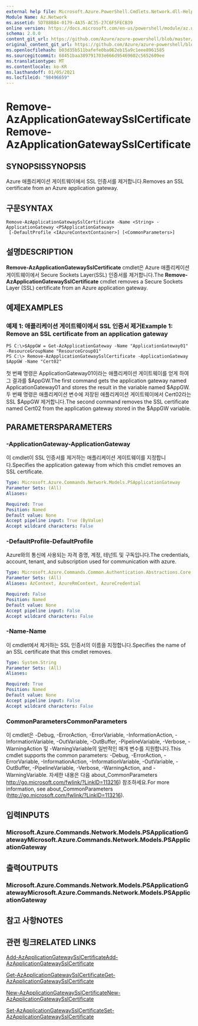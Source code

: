 ```yaml
---
external help file: Microsoft.Azure.PowerShell.Cmdlets.Network.dll-Help.xml
Module Name: Az.Network
ms.assetid: 5D788B84-0179-4A35-AC35-27C6F5FECB39
online version: https://docs.microsoft.com/en-us/powershell/module/az.network/remove-azapplicationgatewaysslcertificate
schema: 2.0.0
content_git_url: https://github.com/Azure/azure-powershell/blob/master/src/Network/Network/help/Remove-AzApplicationGatewaySslCertificate.md
original_content_git_url: https://github.com/Azure/azure-powershell/blob/master/src/Network/Network/help/Remove-AzApplicationGatewaySslCertificate.md
ms.openlocfilehash: b03d35b511bafefe0ba062eb15a9c1eee8961585
ms.sourcegitcommit: 68451baa389791703e666d95469602c5652609ee
ms.translationtype: MT
ms.contentlocale: ko-KR
ms.lasthandoff: 01/05/2021
ms.locfileid: "98496659"
---
```

# <span data-ttu-id="209e4-101">Remove-AzApplicationGatewaySslCertificate</span><span class="sxs-lookup"><span data-stu-id="209e4-101">Remove-AzApplicationGatewaySslCertificate</span></span>

## <span data-ttu-id="209e4-102">SYNOPSIS</span><span class="sxs-lookup"><span data-stu-id="209e4-102">SYNOPSIS</span></span>
<span data-ttu-id="209e4-103">Azure 애플리케이션 게이트웨이에서 SSL 인증서를 제거합니다.</span><span class="sxs-lookup"><span data-stu-id="209e4-103">Removes an SSL certificate from an Azure application gateway.</span></span>

## <span data-ttu-id="209e4-104">구문</span><span class="sxs-lookup"><span data-stu-id="209e4-104">SYNTAX</span></span>

```
Remove-AzApplicationGatewaySslCertificate -Name <String> -ApplicationGateway <PSApplicationGateway>
 [-DefaultProfile <IAzureContextContainer>] [<CommonParameters>]
```

## <span data-ttu-id="209e4-105">설명</span><span class="sxs-lookup"><span data-stu-id="209e4-105">DESCRIPTION</span></span>
<span data-ttu-id="209e4-106">**Remove-AzApplicationGatewaySslCertificate** cmdlet은 Azure 애플리케이션 게이트웨이에서 Secure Sockets Layer(SSL) 인증서를 제거합니다.</span><span class="sxs-lookup"><span data-stu-id="209e4-106">The **Remove-AzApplicationGatewaySslCertificate** cmdlet removes a Secure Sockets Layer (SSL) certificate from an Azure application gateway.</span></span>

## <span data-ttu-id="209e4-107">예제</span><span class="sxs-lookup"><span data-stu-id="209e4-107">EXAMPLES</span></span>

### <span data-ttu-id="209e4-108">예제 1: 애플리케이션 게이트웨이에서 SSL 인증서 제거</span><span class="sxs-lookup"><span data-stu-id="209e4-108">Example 1: Remove an SSL certificate from an application gateway</span></span>
```
PS C:\>$AppGW = Get-AzApplicationGateway -Name "ApplicationGateway01" -ResourceGroupName "ResourceGroup01"
PS C:\> Remove-AzApplicationGatewaySslCertificate -ApplicationGateway $AppGW -Name "Cert02"
```

<span data-ttu-id="209e4-109">첫 번째 명령은 ApplicationGateway01이라는 애플리케이션 게이트웨이를 얻게 하여 그 결과를 $AppGW.</span><span class="sxs-lookup"><span data-stu-id="209e4-109">The first command gets the application gateway named ApplicationGateway01 and stores the result in the variable named $AppGW.</span></span>
<span data-ttu-id="209e4-110">두 번째 명령은 애플리케이션 변수에 저장된 애플리케이션 게이트웨이에서 Cert02라는 SSL $AppGW 제거합니다.</span><span class="sxs-lookup"><span data-stu-id="209e4-110">The second command removes the SSL certificate named Cert02 from the application gateway stored in the $AppGW variable.</span></span>

## <span data-ttu-id="209e4-111">PARAMETERS</span><span class="sxs-lookup"><span data-stu-id="209e4-111">PARAMETERS</span></span>

### <span data-ttu-id="209e4-112">-ApplicationGateway</span><span class="sxs-lookup"><span data-stu-id="209e4-112">-ApplicationGateway</span></span>
<span data-ttu-id="209e4-113">이 cmdlet이 SSL 인증서를 제거하는 애플리케이션 게이트웨이를 지정합니다.</span><span class="sxs-lookup"><span data-stu-id="209e4-113">Specifies the application gateway from which this cmdlet removes an SSL certificate.</span></span>

```yaml
Type: Microsoft.Azure.Commands.Network.Models.PSApplicationGateway
Parameter Sets: (All)
Aliases:

Required: True
Position: Named
Default value: None
Accept pipeline input: True (ByValue)
Accept wildcard characters: False
```

### <span data-ttu-id="209e4-114">-DefaultProfile</span><span class="sxs-lookup"><span data-stu-id="209e4-114">-DefaultProfile</span></span>
<span data-ttu-id="209e4-115">Azure와의 통신에 사용되는 자격 증명, 계정, 테넌트 및 구독입니다.</span><span class="sxs-lookup"><span data-stu-id="209e4-115">The credentials, account, tenant, and subscription used for communication with azure.</span></span>

```yaml
Type: Microsoft.Azure.Commands.Common.Authentication.Abstractions.Core.IAzureContextContainer
Parameter Sets: (All)
Aliases: AzContext, AzureRmContext, AzureCredential

Required: False
Position: Named
Default value: None
Accept pipeline input: False
Accept wildcard characters: False
```

### <span data-ttu-id="209e4-116">-Name</span><span class="sxs-lookup"><span data-stu-id="209e4-116">-Name</span></span>
<span data-ttu-id="209e4-117">이 cmdlet에서 제거하는 SSL 인증서의 이름을 지정합니다.</span><span class="sxs-lookup"><span data-stu-id="209e4-117">Specifies the name of an SSL certificate that this cmdlet removes.</span></span>

```yaml
Type: System.String
Parameter Sets: (All)
Aliases:

Required: True
Position: Named
Default value: None
Accept pipeline input: False
Accept wildcard characters: False
```

### <span data-ttu-id="209e4-118">CommonParameters</span><span class="sxs-lookup"><span data-stu-id="209e4-118">CommonParameters</span></span>
<span data-ttu-id="209e4-119">이 cmdlet은 -Debug, -ErrorAction, -ErrorVariable, -InformationAction, -InformationVariable, -OutVariable, -OutBuffer, -PipelineVariable, -Verbose, -WarningAction 및 -WarningVariable의 일반적인 매개 변수를 지원합니다.</span><span class="sxs-lookup"><span data-stu-id="209e4-119">This cmdlet supports the common parameters: -Debug, -ErrorAction, -ErrorVariable, -InformationAction, -InformationVariable, -OutVariable, -OutBuffer, -PipelineVariable, -Verbose, -WarningAction, and -WarningVariable.</span></span> <span data-ttu-id="209e4-120">자세한 내용은 다음 about_CommonParameters http://go.microsoft.com/fwlink/?LinkID=113216) 참조하세요.</span><span class="sxs-lookup"><span data-stu-id="209e4-120">For more information, see about_CommonParameters (http://go.microsoft.com/fwlink/?LinkID=113216).</span></span>

## <span data-ttu-id="209e4-121">입력</span><span class="sxs-lookup"><span data-stu-id="209e4-121">INPUTS</span></span>

### <span data-ttu-id="209e4-122">Microsoft.Azure.Commands.Network.Models.PSApplicationGateway</span><span class="sxs-lookup"><span data-stu-id="209e4-122">Microsoft.Azure.Commands.Network.Models.PSApplicationGateway</span></span>

## <span data-ttu-id="209e4-123">출력</span><span class="sxs-lookup"><span data-stu-id="209e4-123">OUTPUTS</span></span>

### <span data-ttu-id="209e4-124">Microsoft.Azure.Commands.Network.Models.PSApplicationGateway</span><span class="sxs-lookup"><span data-stu-id="209e4-124">Microsoft.Azure.Commands.Network.Models.PSApplicationGateway</span></span>

## <span data-ttu-id="209e4-125">참고 사항</span><span class="sxs-lookup"><span data-stu-id="209e4-125">NOTES</span></span>

## <span data-ttu-id="209e4-126">관련 링크</span><span class="sxs-lookup"><span data-stu-id="209e4-126">RELATED LINKS</span></span>

[<span data-ttu-id="209e4-127">Add-AzApplicationGatewaySslCertificate</span><span class="sxs-lookup"><span data-stu-id="209e4-127">Add-AzApplicationGatewaySslCertificate</span></span>](./Add-AzApplicationGatewaySslCertificate.md)

[<span data-ttu-id="209e4-128">Get-AzApplicationGatewaySslCertificate</span><span class="sxs-lookup"><span data-stu-id="209e4-128">Get-AzApplicationGatewaySslCertificate</span></span>](./Get-AzApplicationGatewaySslCertificate.md)

[<span data-ttu-id="209e4-129">New-AzApplicationGatewaySslCertificate</span><span class="sxs-lookup"><span data-stu-id="209e4-129">New-AzApplicationGatewaySslCertificate</span></span>](./New-AzApplicationGatewaySslCertificate.md)

[<span data-ttu-id="209e4-130">Set-AzApplicationGatewaySslCertificate</span><span class="sxs-lookup"><span data-stu-id="209e4-130">Set-AzApplicationGatewaySslCertificate</span></span>](./Set-AzApplicationGatewaySslCertificate.md)


